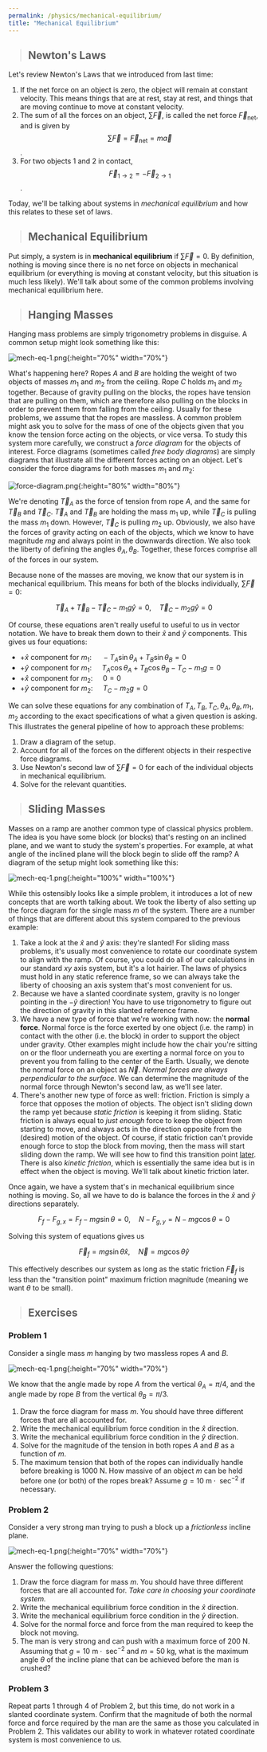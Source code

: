 ```yaml
---
permalink: /physics/mechanical-equilibrium/
title: "Mechanical Equilibrium"
---
```


> ## Newton's Laws

Let's review Newton's Laws that we introduced from last time:

  1. If the net force on an object is zero, the object will remain at constant velocity. This means things that are at rest, stay at rest, and things that are moving continue to move at constant velocity.
  2. The sum of all the forces on an object, $\sum \vec{F}$, is called the net force $\vec{F}_{\text{net}}$, and is given by $$\sum \vec{F}=\vec{F}_{\text{net}}=m\vec{a}$$.
  3. For two objects $1$ and $2$ in contact, $$\vec{F}_{1\rightarrow 2}=-\vec{F}_{2\rightarrow 1}$$.

Today, we'll be talking about systems in _mechanical equilibrium_ and how this relates to these set of laws.

> ## Mechanical Equilibrium

Put simply, a system is in **mechanical equilibrium** if $\sum \vec{F}=0$. By definition, nothing is moving since there is no net force on objects in mechanical equilibrium (or everything is moving at constant velocity, but this situation is much less likely). We'll talk about some of the common problems involving mechanical equilibrium here.

> ## Hanging Masses

Hanging mass problems are simply trigonometry problems in disguise. A common setup might look something like this:

![mech-eq-1.png](/assets/images/mech-eq-1.png){:height="70%" width="70%"}

What's happening here? Ropes $A$ and $B$ are holding the weight of two objects of masses $m_1$ and $m_2$ from the ceiling. Rope $C$ holds $m_1$ and $m_2$ together. Because of gravity pulling on the blocks, the ropes have tension that are pulling on them, which are therefore also pulling on the blocks in order to prevent them from falling from the ceiling. Usually for these problems, we assume that the ropes are massless. A common problem might ask you to solve for the mass of one of the objects given that you know the tension force acting on the objects, or vice versa. To study this system more carefully, we construct a _force diagram_ for the objects of interest. Force diagrams (sometimes called _free body diagrams_) are simply diagrams that illustrate all the different forces acting on an object. Let's consider the force diagrams for both masses $m_1$ and $m_2$:

![force-diagram.png](/assets/images/force-diagram.png){:height="80%" width="80%"}

We're denoting $\vec{T}_A$ as the force of tension from rope $A$, and the same for $\vec{T}_B$ and $\vec{T}_C$. $\vec{T}_A$ and $\vec{T}_B$ are holding the mass $m_1$ up, while $\vec{T}_C$ is pulling the mass $m_1$ down. However, $\vec{T}_C$ is pulling $m_2$ up. Obviously, we also have the forces of gravity acting on each of the objects, which we know to have magnitude $mg$ and always point in the downwards direction. We also took the liberty of defining the angles $\theta_A, \theta_B$. Together, these forces comprise all of the forces in our system.

Because none of the masses are moving, we know that our system is in mechanical equilibrium. This means for both of the blocks individually, $\sum \vec{F}=0$:

$$
\vec{T}_A+\vec{T}_B-\vec{T}_C-m_1g\hat{y}=0, \quad \vec{T}_C-m_2g\hat{y}=0
$$

Of course, these equations aren't really useful to useful to us in vector notation. We have to break them down to their $\hat{x}$ and $\hat{y}$ components. This gives us four equations:

  - $+\hat{x}$ component for $m_1$: $\quad -T_A\sin\theta_A+T_B\sin\theta_B=0$
  - $+\hat{y}$ component for $m_1$: $\quad T_A\cos\theta_A+T_B\cos\theta_B-T_C-m_1g=0$
  - $+\hat{x}$ component for $m_2$: $\quad 0=0$
  - $+\hat{y}$ component for $m_2$: $\quad T_C-m_2g=0$

We can solve these equations for any combination of $T_A, T_B, T_C, \theta_A, \theta_B, m_1, m_2$ according to the exact specifications of what a given question is asking. This illustrates the general pipeline of how to approach these problems:
  
  1. Draw a diagram of the setup.
  2. Account for all of the forces on the different objects in their respective force diagrams.
  3. Use Newton's second law of $\sum \vec{F}=0$ for each of the individual objects in mechanical equilibrium.
  4. Solve for the relevant quantities.

> ## Sliding Masses

Masses on a ramp are another common type of classical physics problem. The idea is you have some block (or blocks) that's resting on an inclined plane, and we want to study the system's properties. For example, at what angle of the inclined plane will the block begin to slide off the ramp? A diagram of the setup might look something like this:

![mech-eq-1.png](/assets/images/mech-eq-2.png){:height="100%" width="100%"}

While this ostensibly looks like a simple problem, it introduces a lot of new concepts that are worth talking about. We took the liberty of also setting up the force diagram for the single mass $m$ of the system. There are a number of things that are different about this system compared to the previous example:

  1. Take a look at the $\hat{x}$ and $\hat{y}$ axis: they're slanted! For sliding mass problems, it's usually most convenience to rotate our coordinate system to align with the ramp. Of course, you could do all of our calculations in our standard $xy$ axis system, but it's a lot hairier. The laws of physics must hold in any static reference frame, so we can always take the liberty of choosing an axis system that's most convenient for us.
  2. Because we have a slanted coordinate system, gravity is no longer pointing in the $-\hat{y}$ direction! You have to use trigonometry to figure out the direction of gravity in this slanted reference frame.
  3. We have a new type of force that we're working with now: the **normal force**. Normal force is the force exerted by one object (i.e. the ramp) in contact with the other (i.e. the block) in order to support the object under gravity. Other examples might include how the chair you're sitting on or the floor underneath you are exerting a normal force on you to prevent you from falling to the center of the Earth. Usually, we denote the normal force on an object as $\vec{N}$. _Normal forces are always perpendicular to the surface._ We can determine the magnitude of the normal force through Newton's second law, as we'll see later.
  4. There's another new type of force as well: friction. Friction is simply a force that opposes the motion of objects. The object isn't sliding down the ramp yet because _static friction_ is keeping it from sliding. Static friction is always equal to _just enough_ force to keep the object from starting to move, and always acts in the direction opposite from the (desired) motion of the object. Of course, if static friction can't provide enough force to stop the block from moving, then the mass will start sliding down the ramp. We will see how to find this transition point [later](/physics/mechanical-equilibrium/index.html). There is also _kinetic friction_, which is essentially the same idea  but is in effect when the object is moving. We'll talk about kinetic friction later.

Once again, we have a system that's in mechanical equilibrium since nothing is moving. So, all we have to do is balance the forces in the $\hat{x}$ and $\hat{y}$ directions separately.

$$
F_f-F_{g, x}=F_f-mg\sin\theta=0, \quad N-F_{g, y}=N-mg\cos\theta=0
$$

Solving this system of equations gives us

$$
\vec{F}_f=mg\sin\theta\hat{x}, \quad \vec{N}=mg\cos\theta\hat{y}
$$

This effectively describes our system as long as the static friction $\vec{F}_f$ is less than the "transition point" maximum friction magnitude (meaning we want $\theta$ to be small).

> ## Exercises

### Problem 1

Consider a single mass $m$ hanging by two massless ropes $A$ and $B$. 

![mech-eq-1.png](/assets/images/mech-eq-3.png){:height="70%" width="70%"}

We know that the angle made by rope $A$ from the vertical $\theta_A=\pi/4$, and the angle made by rope $B$ from the vertical $\theta_B=\pi/3$.

  1. Draw the force diagram for mass $m$. You should have three different forces that are all accounted for.
  2. Write the mechanical equilibrium force condition in the $\hat{x}$ direction.
  3. Write the mechanical equilibrium force condition in the $\hat{y}$ direction.
  4. Solve for the magnitude of the tension in both ropes $A$ and $B$ as a function of $m$.
  5. The maximum tension that both of the ropes can individually handle before breaking is $1000\text{ N}$. How massive of an object $m$ can be held before one (or both) of the ropes break? Assume $g=10\text{ m}\cdot\text{ sec}^{-2}$ if necessary.

### Problem 2

Consider a very strong man trying to push a block up a _frictionless_ incline plane. 

![mech-eq-1.png](/assets/images/mech-eq-4.png){:height="70%" width="70%"}

Answer the following questions:

  1. Draw the force diagram for mass $m$. You should have three different forces that are all accounted for. _Take care in choosing your coordinate system._
  2. Write the mechanical equilibrium force condition in the $\hat{x}$ direction.
  3. Write the mechanical equilibrium force condition in the $\hat{y}$ direction.
  4. Solve for the normal force and force from the man required to keep the block not moving.
  4. The man is very strong and can push with a maximum force of $200\text{ N}$. Assuming that $g=10\text{ m}\cdot\text{ sec}^{-2}$ and $m=50\text{ kg}$, what is the maximum angle $\theta$ of the incline plane that can be achieved before the man is crushed?

### Problem 3

Repeat parts 1 through 4 of Problem 2, but this time, do not work in a slanted coordinate system. Confirm that the magnitude of both the normal force and force required by the man are the same as those you calculated in Problem 2. This validates our ability to work in whatever rotated coordinate system is most convenience to us. 
